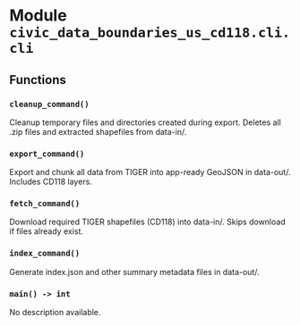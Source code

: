 # Module `civic_data_boundaries_us_cd118.cli.cli`

## Functions

### `cleanup_command()`

Cleanup temporary files and directories created during export.
Deletes all .zip files and extracted shapefiles from data-in/.

### `export_command()`

Export and chunk all data from TIGER into app-ready GeoJSON in data-out/.
Includes CD118 layers.

### `fetch_command()`

Download required TIGER shapefiles (CD118) into data-in/.
Skips download if files already exist.

### `index_command()`

Generate index.json and other summary metadata files in data-out/.

### `main() -> int`

No description available.

